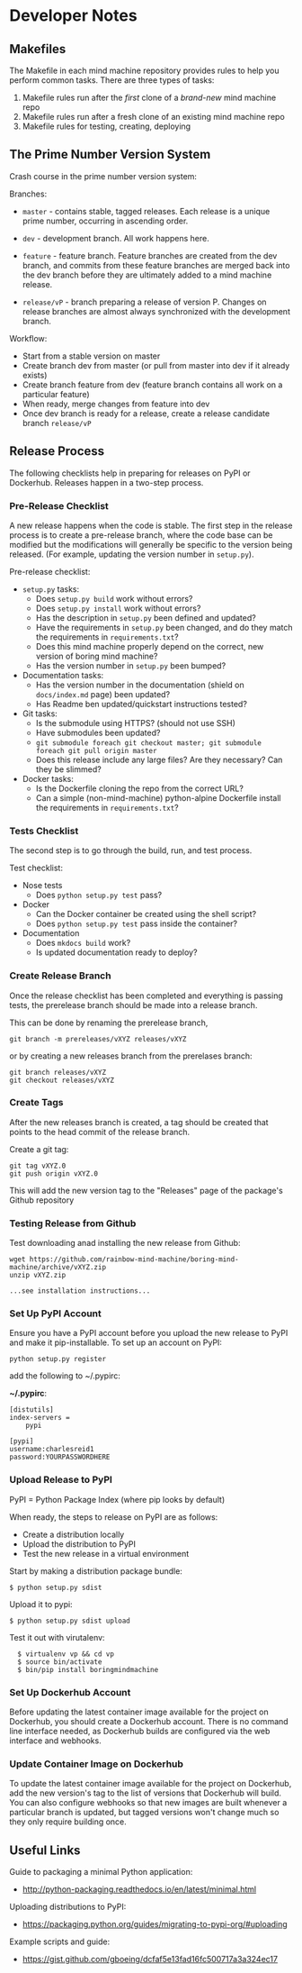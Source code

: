 # Developer Notes

## Makefiles

The Makefile in each mind machine repository provides rules to help you
perform common tasks. There are three types of tasks:

1. Makefile rules run after the _first_ clone of a _brand-new_ mind machine repo
1. Makefile rules run after a fresh clone of an existing mind machine repo
1. Makefile rules for testing, creating, deploying


## The Prime Number Version System

Crash course in the prime number version system:

Branches:

* `master` - contains stable, tagged releases. Each release is a unique prime
  number, occurring in ascending order.

* `dev` - development branch. All work happens here.

* `feature` - feature branch. Feature branches are created from the dev branch,
  and commits from these feature branches are merged back into the dev branch
  before they are ultimately added to a mind machine release.

* `release/vP` - branch preparing a release of version P. Changes on release
  branches are almost always synchronized with the development branch.

Workflow:

* Start from a stable version on master
* Create branch dev from master (or pull from master into dev if it already exists)
* Create branch feature from dev (feature branch contains all work on a particular feature)
* When ready, merge changes from feature into dev
* Once dev branch is ready for a release, create a release candidate branch
  `release/vP`

## Release Process

The following checklists help in preparing for releases
on PyPI or Dockerhub. Releases happen in a two-step process.

### Pre-Release Checklist

A new release happens when the code is stable. The first step
in the release process is to create a pre-release branch, where
the code base can be modified but the modifications will
generally be specific to the version being released. (For example,
updating the version number in `setup.py`).

Pre-release checklist:

* `setup.py` tasks:
    * Does `setup.py build` work without errors?
    * Does `setup.py install` work without errors?
    * Has the description in `setup.py` been defined and updated?
    * Have the requirements in `setup.py` been changed, and do they 
      match the requirements in `requirements.txt`?
    * Does this mind machine properly depend on the correct, new 
      version of boring mind machine?
    * Has the version number in `setup.py` been bumped?
* Documentation tasks:
    * Has the version number in the documentation (shield on 
      `docs/index.md` page) been updated?
    * Has Readme ben updated/quickstart instructions tested?
* Git tasks:
    * Is the submodule using HTTPS? (should not use SSH)
    * Have submodules been updated? 
    * `git submodule foreach git checkout master; git submodule foreach git pull origin master`
    * Does this release include any large files? Are they necessary?
      Can they be slimmed?
* Docker tasks:
    * Is the Dockerfile cloning the repo from the correct URL?
    * Can a simple (non-mind-machine) python-alpine Dockerfile
      install the requirements in `requirements.txt`?

### Tests Checklist

The second step is to go through the build, run, and test process.

Test checklist:

* Nose tests
    * Does `python setup.py test` pass?
* Docker
    * Can the Docker container be created using the shell script?
    * Does `python setup.py test` pass inside the container?
* Documentation
    * Does `mkdocs build` work?
    * Is updated documentation ready to deploy?

### Create Release Branch

Once the release checklist has been completed and everything is passing
tests, the prerelease branch should be made into a release branch.

This can be done by renaming the prerelease branch,

```
git branch -m prereleases/vXYZ releases/vXYZ
```

or by creating a new releases branch from the prerelases branch:

```
git branch releases/vXYZ
git checkout releases/vXYZ
```

### Create Tags

After the new releases branch is created, a tag should be created
that points to the head commit of the release branch.

Create a git tag:

```
git tag vXYZ.0
git push origin vXYZ.0
```

This will add the new version tag to the "Releases" page of 
the package's Github repository

### Testing Release from Github

Test downloading anad installing the new release from Github:

```
wget https://github.com/rainbow-mind-machine/boring-mind-machine/archive/vXYZ.zip
unzip vXYZ.zip

...see installation instructions...
```

### Set Up PyPI Account

Ensure you have a PyPI account before you upload the new release to 
PyPI and make it pip-installable. To set up an account on PyPI:

```
python setup.py register
```

add the following to ~/.pypirc:

**~/.pypirc**:

```
[distutils]
index-servers =
    pypi

[pypi]
username:charlesreid1
password:YOURPASSWORDHERE
```

### Upload Release to PyPI

PyPI = Python Package Index (where pip looks by default)

When ready, the steps to release on PyPI are as follows:

* Create a distribution locally
* Upload the distribution to PyPI
* Test the new release in a virtual environment

Start by making a distribution package bundle:

```
$ python setup.py sdist
```

Upload it to pypi:

```
$ python setup.py sdist upload
```

Test it out with virutalenv:

```
  $ virtualenv vp && cd vp
  $ source bin/activate
  $ bin/pip install boringmindmachine
```

### Set Up Dockerhub Account

Before updating the latest container image available for the project on Dockerhub,
you should create a Dockerhub account. There is no command line interface needed,
as Dockerhub builds are configured via the web interface and webhooks.

### Update Container Image on Dockerhub

To update the latest container image available for the project on Dockerhub,
add the new version's tag to the list of versions that Dockerhub will build.
You can also configure webhooks so that new images are built whenever a
particular branch is updated, but tagged versions won't change much so they
only require building once.

## Useful Links

Guide to packaging a minimal Python application:

* <http://python-packaging.readthedocs.io/en/latest/minimal.html>

Uploading distributions to PyPI:

* <https://packaging.python.org/guides/migrating-to-pypi-org/#uploading>

Example scripts and guide:

* <https://gist.github.com/gboeing/dcfaf5e13fad16fc500717a3a324ec17>

